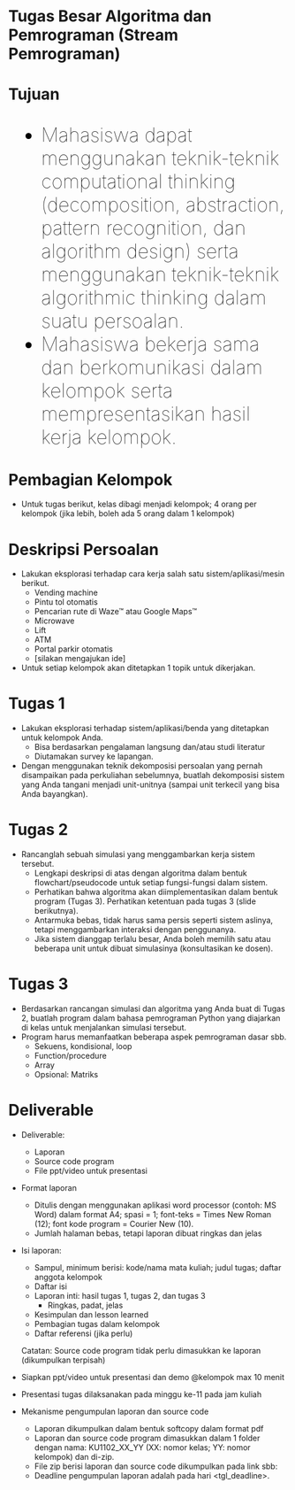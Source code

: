 # Tugas Besar Algoritma dan Pemrograman (Stream Pemrograman)

# Tujuan
<span style="color:black;font-weight:100;font-size:35px">
<ul>
<li> Mahasiswa dapat menggunakan teknik-teknik computational thinking (decomposition, abstraction, pattern recognition, dan algorithm design) serta menggunakan teknik-teknik algorithmic thinking dalam suatu persoalan. <br>
<li> Mahasiswa bekerja sama dan berkomunikasi dalam kelompok serta mempresentasikan hasil kerja kelompok. <br>
</li>
</ul>
</span>

# Pembagian Kelompok
- Untuk tugas berikut, kelas dibagi menjadi kelompok; 4 orang per kelompok (jika lebih, boleh ada 5 orang dalam 1 kelompok)

# Deskripsi Persoalan
- Lakukan eksplorasi terhadap cara kerja salah satu sistem/aplikasi/mesin berikut.
    - Vending machine
    - Pintu tol otomatis
    - Pencarian rute di Waze™ atau Google Maps™
    - Microwave
    - Lift
    - ATM
    - Portal parkir otomatis
    - [silakan mengajukan ide]
- Untuk setiap kelompok akan ditetapkan 1 topik untuk dikerjakan.

# Tugas 1
- Lakukan eksplorasi terhadap sistem/aplikasi/benda yang ditetapkan untuk kelompok Anda.
  - Bisa berdasarkan pengalaman langsung dan/atau studi literatur
  - Diutamakan survey ke lapangan.
- Dengan menggunakan teknik dekomposisi persoalan yang pernah disampaikan pada perkuliahan sebelumnya, buatlah dekomposisi sistem yang Anda tangani menjadi unit-unitnya (sampai unit terkecil yang bisa Anda bayangkan).

# Tugas 2
- Rancanglah sebuah simulasi yang menggambarkan kerja sistem tersebut.
  - Lengkapi deskripsi di atas dengan algoritma dalam bentuk flowchart/pseudocode untuk setiap fungsi-fungsi dalam sistem.
  - Perhatikan bahwa algoritma akan diimplementasikan dalam bentuk program (Tugas 3). Perhatikan ketentuan pada tugas 3 (slide berikutnya).
  - Antarmuka bebas, tidak harus sama persis seperti sistem aslinya, tetapi menggambarkan interaksi dengan penggunanya.
  - Jika sistem dianggap terlalu besar, Anda boleh memilih satu atau beberapa unit untuk dibuat simulasinya (konsultasikan ke dosen).

# Tugas 3
- Berdasarkan rancangan simulasi dan algoritma yang Anda buat di Tugas 2, buatlah program dalam bahasa pemrograman Python yang diajarkan di kelas untuk menjalankan simulasi tersebut.
- Program harus memanfaatkan beberapa aspek pemrograman dasar sbb.
    - Sekuens, kondisional, loop
    - Function/procedure 
    - Array 
    - Opsional: Matriks

# Deliverable
- Deliverable:
  - Laporan 
  - Source code program
  - File ppt/video untuk presentasi

- Format laporan
  - Ditulis dengan menggunakan aplikasi word processor (contoh: MS Word) dalam format A4; spasi = 1; font-teks = Times New Roman (12); font kode program = Courier New (10).
  - Jumlah halaman bebas, tetapi laporan dibuat ringkas dan jelas
  
- Isi laporan:
  - Sampul, minimum berisi: kode/nama mata kuliah; judul tugas; daftar anggota kelompok
  - Daftar isi
  - Laporan inti: hasil tugas 1, tugas 2, dan tugas 3
    - Ringkas, padat, jelas
  - Kesimpulan dan lesson learned
  - Pembagian tugas dalam kelompok
  - Daftar referensi (jika perlu)
  
  Catatan: Source code program tidak perlu dimasukkan ke laporan (dikumpulkan terpisah)
- Siapkan ppt/video untuk presentasi dan demo @kelompok max 10 menit

- Presentasi tugas dilaksanakan pada minggu ke-11 pada jam kuliah
- Mekanisme pengumpulan laporan dan source code
  - Laporan dikumpulkan dalam bentuk softcopy dalam format pdf
  - Laporan dan source code program dimasukkan dalam 1 folder dengan nama: KU1102_XX_YY (XX: nomor kelas; YY:   nomor kelompok) dan di-zip.
  - File zip berisi laporan dan source code dikumpulkan pada link sbb: <link>
  - Deadline pengumpulan laporan adalah pada hari <tgl_deadline>.
